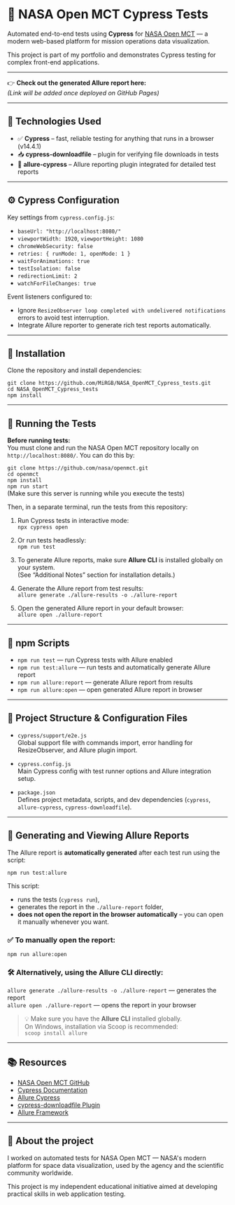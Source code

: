 # 🚀 NASA Open MCT Cypress Tests

Automated end-to-end tests using **Cypress** for [NASA Open MCT](https://github.com/nasa/openmct) — a modern web-based platform for mission operations data visualization.

This project is part of my portfolio and demonstrates Cypress testing for complex front-end applications.

---

👉 **Check out the generated Allure report here:**  
*(Link will be added once deployed on GitHub Pages)*

---

## 🧪 Technologies Used

- ✅ **Cypress** – fast, reliable testing for anything that runs in a browser (v14.4.1)  
- 📥 **cypress-downloadfile** – plugin for verifying file downloads in tests  
- 🎯 **allure-cypress** – Allure reporting plugin integrated for detailed test reports

---

## ⚙️ Cypress Configuration

Key settings from `cypress.config.js`:

- `baseUrl: "http://localhost:8080/"`
- `viewportWidth: 1920`, `viewportHeight: 1080`
- `chromeWebSecurity: false`
- `retries: { runMode: 1, openMode: 1 }`
- `waitForAnimations: true`
- `testIsolation: false`
- `redirectionLimit: 2`
- `watchForFileChanges: true`

Event listeners configured to:

- Ignore `ResizeObserver loop completed with undelivered notifications` errors to avoid test interruption.
- Integrate Allure reporter to generate rich test reports automatically.

---

## 🔧 Installation

Clone the repository and install dependencies:

`git clone https://github.com/MiRGB/NASA_OpenMCT_Cypress_tests.git`  
`cd NASA_OpenMCT_Cypress_tests`  
`npm install`

---

## 🚀 Running the Tests

**Before running tests:**  
You must clone and run the NASA Open MCT repository locally on `http://localhost:8080/`. You can do this by:

`git clone https://github.com/nasa/openmct.git`  
`cd openmct`  
`npm install`  
`npm run start`  
(Make sure this server is running while you execute the tests)

Then, in a separate terminal, run the tests from this repository:

1. Run Cypress tests in interactive mode:  
   `npx cypress open`

2. Or run tests headlessly:  
   `npm run test`

3. To generate Allure reports, make sure **Allure CLI** is installed globally on your system.  
   (See “Additional Notes” section for installation details.)

4. Generate the Allure report from test results:  
   `allure generate ./allure-results -o ./allure-report`

5. Open the generated Allure report in your default browser:  
   `allure open ./allure-report`

---

## 🧰 npm Scripts

- `npm run test` — run Cypress tests with Allure enabled  
- `npm run test:allure` — run tests and automatically generate Allure report  
- `npm run allure:report` — generate Allure report from results  
- `npm run allure:open` — open generated Allure report in browser

---

## 📂 Project Structure & Configuration Files

- `cypress/support/e2e.js`  
  Global support file with commands import, error handling for ResizeObserver, and Allure plugin import.

- `cypress.config.js`  
  Main Cypress config with test runner options and Allure integration setup.

- `package.json`  
  Defines project metadata, scripts, and dev dependencies (`cypress`, `allure-cypress`, `cypress-downloadfile`).

---

## 🧾 Generating and Viewing Allure Reports

The Allure report is **automatically generated** after each test run using the script:

`npm run test:allure`

This script:  
- runs the tests (`cypress run`),  
- generates the report in the `./allure-report` folder,  
- **does not open the report in the browser automatically** – you can open it manually whenever you want.

### ✅ To manually open the report:

`npm run allure:open`

### 🛠️ Alternatively, using the Allure CLI directly:

`allure generate ./allure-results -o ./allure-report` — generates the report  
`allure open ./allure-report` — opens the report in your browser

> 💡 Make sure you have the **Allure CLI** installed globally.  
> On Windows, installation via Scoop is recommended:  
> `scoop install allure`

---

## 📚 Resources

- [NASA Open MCT GitHub](https://github.com/nasa/openmct)  
- [Cypress Documentation](https://docs.cypress.io)  
- [Allure Cypress](https://www.npmjs.com/package/allure-cypress)  
- [cypress-downloadfile Plugin](https://github.com/NoriSte/cypress-downloadfile)  
- [Allure Framework](https://docs.qameta.io/allure/)

---

## 🚀 About the project

I worked on automated tests for NASA Open MCT — NASA's modern platform for space data visualization, used by the agency and the scientific community worldwide.

This project is my independent educational initiative aimed at developing practical skills in web application testing.
